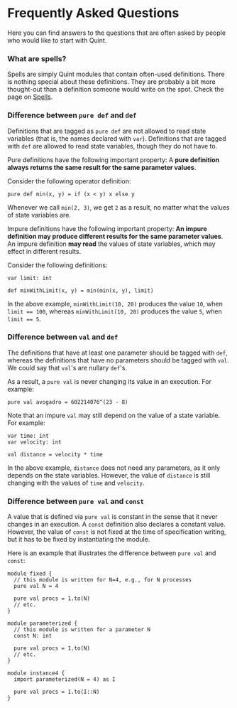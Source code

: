 # Frequently Asked Questions

Here you can find answers to the questions that are often asked by people who
would like to start with Quint.

### What are spells?

Spells are simply Quint modules that contain often-used definitions. There is
nothing special about these definitions. They are probably a bit more
thought-out than a definition someone would write on the spot. Check the page
on [Spells][].

### Difference between `pure def` and `def`

Definitions that are tagged as `pure def` are not allowed to read state
variables (that is, the names declared with `var`). Definitions that are tagged
with `def` are allowed to read state variables, though they do not have to.

Pure definitions have the following important property: A **pure definition
always returns the same result for the same parameter values**.

Consider the following operator definition:

```bluespec
pure def min(x, y) = if (x < y) x else y
```

Whenever we call `min(2, 3)`, we get `2` as a result, no matter what the values of state variables are.

Impure definitions have the following important property:
**An impure definition may produce different results for the same parameter
values**. An impure definition **may read** the values of state variables, which
may effect in different results.

Consider the following definitions:

```bluespec
var limit: int

def minWithLimit(x, y) = min(min(x, y), limit)
```

In the above example, `minWithLimit(10, 20)` produces the value `10`, when
`limit == 100`, whereas `minWithLimit(10, 20)` produces the value `5`, when
`limit == 5`.

### Difference between `val` and `def`

The definitions that have at least one parameter should be tagged with `def`,
whereas the definitions that have no parameters should be tagged with `val`. We
could say that `val`'s are nullary `def`'s.

As a result, a `pure val` is never changing its value in an execution. For example:

```bluespec
pure val avogadro = 602214076^(23 - 8)
```

Note that an impure `val` may still depend on the value of a state variable.
For example:

```bluespec
var time: int
var velocity: int

val distance = velocity * time
```

In the above example, `distance` does not need any parameters, as it only
depends on the state variables. However, the value of `distance` is still
changing with the values of `time` and `velocity`.

### Difference between `pure val` and `const`

A value that is defined via `pure val` is constant in the sense that it never
changes in an execution. A `const` definition also declares a constant value.
However, the value of `const` is not fixed at the time of specification writing,
but it has to be fixed by instantiating the module.  

Here is an example that illustrates the difference between `pure val` and `const`:

```bluespec
module fixed {
  // this module is written for N=4, e.g., for N processes
  pure val N = 4

  pure val procs = 1.to(N)
  // etc.
}

module parameterized {
  // this module is written for a parameter N
  const N: int

  pure val procs = 1.to(N)
  // etc.
}

module instance4 {
  import parameterized(N = 4) as I

  pure val procs = 1.to(I::N)
}
```

[Spells]: https://github.com/informalsystems/quint/tree/main/examples/spells